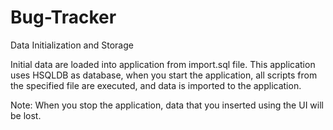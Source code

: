 # Bug-Tracker
Data Initialization and Storage

Initial data are loaded into application from import.sql file. This application uses HSQLDB as database, when you start the application, all scripts from the specified file are executed, and data is imported to the application.

Note: When you stop the application, data that you inserted using the UI will be lost.
